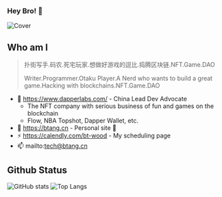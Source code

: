### Hey Bro! 👋

![Cover](https://i.imgur.com/QmSAm6K.png)

## Who am I

> 扑街写手.码农.死宅玩家.想做好游戏的逗比.捣腾区块链.NFT.Game.DAO
> 
> Writer.Programmer.Otaku Player.A Nerd who wants to build a great game.Hacking with blockchains.NFT.Game.DAO
> 

- 👯 https://www.dapperlabs.com/ - China Lead Dev Advocate
  - The NFT company with serious business of fun and games on the blockchain
  - Flow, NBA Topshot, Dapper Wallet, etc.
- 🌱 https://btang.cn - Personal site 🚧
- ⚡ https://calendly.com/bt-wood - My scheduling page
- 📫 mailto:tech@btang.cn

## Github Status

![GitHub stats](https://github-readme-stats.vercel.app/api?username=btspoony&theme=onedark&card_width=480&show_icons=true)
![Top Langs](https://github-readme-stats.vercel.app/api/top-langs/?username=btspoony&layout=compact&langs_count=8&hide=php&theme=onedark)

<!--

Archived Titles:
- 😄 https://sandbox.game/ - Ambassador in China
  - Play, Create, Own, and Govern a virtual world made by players
  - Welcome to Voxel Metaverse!

Archived Projects:
- 🌱 https://sandao.cc/ - Founder & Core Contributor, A DAO for Creative Community of Multi-Metaverse.
- ⚡ http://mintcraft.org - Developer
  - A uniform multi-platform NFT gateway with runtime plugins of main stream game engines(Unreal and Unity).
  - Win the 'Most popular with Developers' Award of Polkadot 2021 Summber Hackathon.[Chainnews](https://www.chainnews.com/articles/735669402216.htm)
-->
